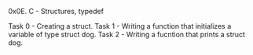 0x0E. C - Structures, typedef

Task 0 - Creating a struct.
Task 1 - Writing a function that initializes a variable of type struct dog.
Task 2 - Writing a fucntion that prints a struct dog.
